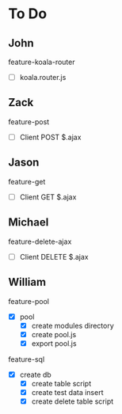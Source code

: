 # To Do

## John

feature-koala-router

- [ ] koala.router.js

## Zack

feature-post

- [ ] Client POST $.ajax

## Jason

feature-get

- [ ] Client GET $.ajax

## Michael

feature-delete-ajax

- [ ] Client DELETE $.ajax

## William

feature-pool

- [x] pool
  - [x] create modules directory
  - [x] create pool.js
  - [x] export pool.js

feature-sql

- [x] create db
  - [x] create table script
  - [x] create test data insert
  - [x] create delete table script
